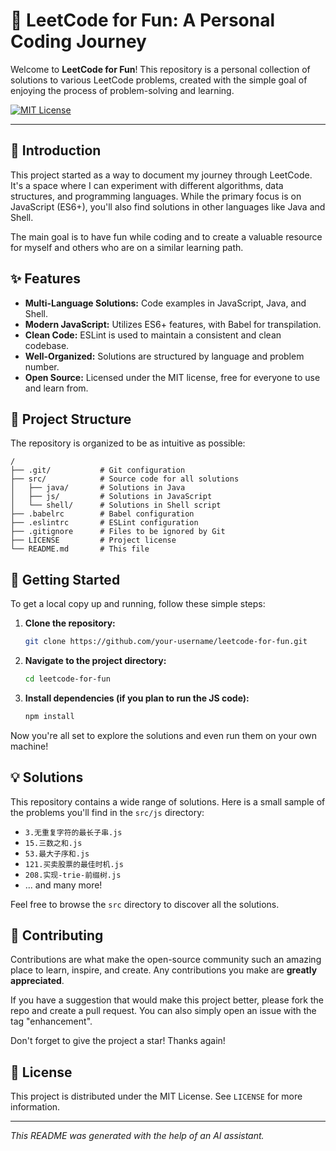 # 🚀 LeetCode for Fun: A Personal Coding Journey

Welcome to **LeetCode for Fun**! This repository is a personal collection of solutions to various LeetCode problems, created with the simple goal of enjoying the process of problem-solving and learning.

[![MIT License](https://img.shields.io/badge/License-MIT-green.svg)](https://choosealicense.com/licenses/mit/)

---

## 🌟 Introduction

This project started as a way to document my journey through LeetCode. It's a space where I can experiment with different algorithms, data structures, and programming languages. While the primary focus is on JavaScript (ES6+), you'll also find solutions in other languages like Java and Shell.

The main goal is to have fun while coding and to create a valuable resource for myself and others who are on a similar learning path.

## ✨ Features

*   **Multi-Language Solutions:** Code examples in JavaScript, Java, and Shell.
*   **Modern JavaScript:** Utilizes ES6+ features, with Babel for transpilation.
*   **Clean Code:** ESLint is used to maintain a consistent and clean codebase.
*   **Well-Organized:** Solutions are structured by language and problem number.
*   **Open Source:** Licensed under the MIT license, free for everyone to use and learn from.

## 📂 Project Structure

The repository is organized to be as intuitive as possible:

```
/
├── .git/           # Git configuration
├── src/            # Source code for all solutions
│   ├── java/       # Solutions in Java
│   ├── js/         # Solutions in JavaScript
│   └── shell/      # Solutions in Shell script
├── .babelrc        # Babel configuration
├── .eslintrc       # ESLint configuration
├── .gitignore      # Files to be ignored by Git
├── LICENSE         # Project license
└── README.md       # This file
```

## 🚀 Getting Started

To get a local copy up and running, follow these simple steps:

1.  **Clone the repository:**
    ```sh
    git clone https://github.com/your-username/leetcode-for-fun.git
    ```
2.  **Navigate to the project directory:**
    ```sh
    cd leetcode-for-fun
    ```
3.  **Install dependencies (if you plan to run the JS code):**
    ```sh
    npm install
    ```

Now you're all set to explore the solutions and even run them on your own machine!

## 💡 Solutions

This repository contains a wide range of solutions. Here is a small sample of the problems you'll find in the `src/js` directory:

*   `3.无重复字符的最长子串.js`
*   `15.三数之和.js`
*   `53.最大子序和.js`
*   `121.买卖股票的最佳时机.js`
*   `208.实现-trie-前缀树.js`
*   ... and many more!

Feel free to browse the `src` directory to discover all the solutions.

## 🤝 Contributing

Contributions are what make the open-source community such an amazing place to learn, inspire, and create. Any contributions you make are **greatly appreciated**.

If you have a suggestion that would make this project better, please fork the repo and create a pull request. You can also simply open an issue with the tag "enhancement".

Don't forget to give the project a star! Thanks again!

## 📜 License

This project is distributed under the MIT License. See `LICENSE` for more information.

---

*This README was generated with the help of an AI assistant.*